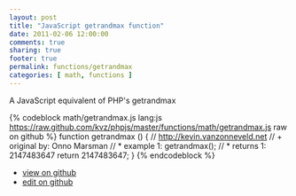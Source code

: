 ```yaml
---
layout: post
title: "JavaScript getrandmax function"
date: 2011-02-06 12:00:00
comments: true
sharing: true
footer: true
permalink: functions/getrandmax
categories: [ math, functions ]
---
```

A JavaScript equivalent of PHP's getrandmax
<!-- more -->
{% codeblock math/getrandmax.js lang:js https://raw.github.com/kvz/phpjs/master/functions/math/getrandmax.js raw on github %}
function getrandmax () {
    // http://kevin.vanzonneveld.net
    // +   original by: Onno Marsman
    // *     example 1: getrandmax();
    // *     returns 1: 2147483647
    return 2147483647;
}
{% endcodeblock %}
<ul>
 <li><a href="https://github.com/kvz/phpjs/blob/master/functions/math/getrandmax.js">view on github</a></li>
 <li><a href="https://github.com/kvz/phpjs/edit/master/functions/math/getrandmax.js">edit on github</a></li>
</ul>
